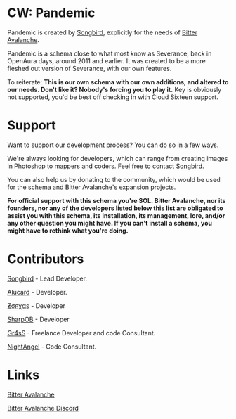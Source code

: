 # CW: Pandemic

Pandemic is created by [Songbird](http://steamcommunity.com/id/AlwaysANightmare/), explicitly for the needs of [Bitter Avalanche](http://bitter-avalanche.net/).

Pandemic is a schema close to what most know as Severance, back in OpenAura days, around 2011 and earlier. It was created to be a more fleshed out version of Severance, with our own features.

To reiterate: **This is our own schema with our own additions, and altered to our needs. Don't like it? Nobody's forcing you to play it.**
Key is obviously not supported, you'd be best off checking in with Cloud Sixteen support.

# Support

Want to support our development process? You can do so in a few ways.

We're always looking for developers, which can range from creating images in Photoshop to mappers and coders. Feel free to contact [Songbird](http://steamcommunity.com/id/AlwaysANightmare).

You can also help us by donating to the community, which would be used for the schema and Bitter Avalanche's expansion projects.

**For official support with this schema you're SOL. Bitter Avalanche, nor its founders, nor any of the developers listed below this list are obligated to assist you with this schema, its installation, its management, lore, and/or any other question you might have.
If you can't install a schema, you might have to rethink what you're doing.**

# Contributors

[Songbird](http://steamcommunity.com/id/AlwaysANightmare) - Lead Developer.

[Alucard](http://steamcommunity.com/id/Drmoistd) - Developer.

[Ƶσяχαѕ](http://steamcommunity.com/id/Zorxas) - Developer

[SharpOB](http://steamcommunity.com/id/SharpOB) - Developer

[Gr4sS](http://steamcommunity.com/id/Gr4Ss) - Freelance Developer and code Consultant.

[NightAngel](http://steamcommunity.com/id/NA1455) - Code Consultant.

# Links

[Bitter Avalanche](http://bitter-avalanche.net/)

[Bitter Avalanche Discord](https://discord.gg/vTTehvz)
